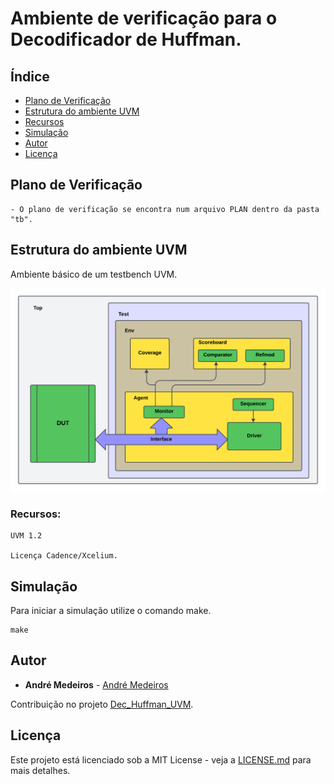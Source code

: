 # Ambiente de verificação para o Decodificador de Huffman.

## Índice
- [Plano de Verificação](#Plano-de-Verificação)
- [Estrutura do ambiente UVM](#Estrutura-do-ambiente-UVM)
- [Recursos](#Recursos)
- [Simulação](#Simulação)
- [Autor](#Autor)
- [Licença](#Licença)

## Plano de Verificação

```
- O plano de verificação se encontra num arquivo PLAN dentro da pasta "tb".
```

## Estrutura do ambiente UVM
Ambiente básico de um testbench UVM.

![](png/tb.png)

### Recursos:

```
UVM 1.2

Licença Cadence/Xcelium.
```

## Simulação

Para iniciar a simulação utilize o comando make.

```
make
```

## Autor

* **André Medeiros** - [André Medeiros](https://github.com/andreemedeiros)

Contribuição no projeto [Dec_Huffman_UVM](https://github.com/andreemedeiros/Dec_Huffman_UVM/graphs/contributors).

## Licença

Este projeto está licenciado sob a MIT License - veja a [LICENSE.md](LICENSE.md) para mais detalhes.
